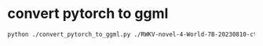 # convert pytorch to ggml


```bash
python ./convert_pytorch_to_ggml.py ./RWKV-novel-4-World-7B-20230810-ctx128k.pth ./RWKV-novel-4-World-7B-20230810-ctx128k-ggml-f16.bin FP16
```